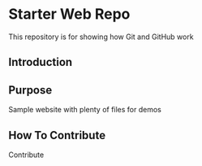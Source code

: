 # Starter Web Repo

This repository is for showing how Git and GitHub work

## Introduction

## Purpose

Sample website with plenty of files for demos

## How To Contribute

Contribute
